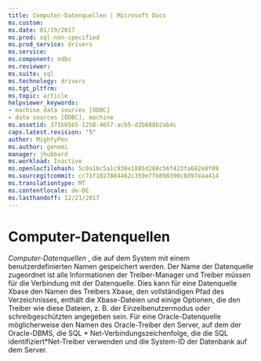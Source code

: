 ```yaml
---
title: Computer-Datenquellen | Microsoft Docs
ms.custom: 
ms.date: 01/19/2017
ms.prod: sql-non-specified
ms.prod_service: drivers
ms.service: 
ms.component: odbc
ms.reviewer: 
ms.suite: sql
ms.technology: drivers
ms.tgt_pltfrm: 
ms.topic: article
helpviewer_keywords:
- machine data sources [ODBC]
- data sources [ODBC], machine
ms.assetid: 371bb5b5-1258-4657-acb5-d2b688b2ab4c
caps.latest.revision: "5"
author: MightyPen
ms.author: genemi
manager: jhubbard
ms.workload: Inactive
ms.openlocfilehash: 5c0a16c5a1c930e1885d208c56f423fa682e8f09
ms.sourcegitcommit: cc71f1027884462c359effb898390c8d97eaa414
ms.translationtype: MT
ms.contentlocale: de-DE
ms.lasthandoff: 12/21/2017
---
```

# <a name="machine-data-sources"></a>Computer-Datenquellen
*Computer-Datenquellen* , die auf dem System mit einem benutzerdefinierten Namen gespeichert werden. Der Name der Datenquelle zugeordnet ist alle Informationen der Treiber-Manager und Treiber müssen für die Verbindung mit der Datenquelle. Dies kann für eine Datenquelle Xbase den Namen des Treibers Xbase, den vollständigen Pfad des Verzeichnisses, enthält die Xbase-Dateien und einige Optionen, die den Treiber wie diese Dateien, z. B. der Einzelbenutzermodus oder schreibgeschützten angegeben sein. Für eine Oracle-Datenquelle möglicherweise den Namen des Oracle-Treiber den Server, auf dem der Oracle-DBMS, die SQL * Net-Verbindungszeichenfolge, die die SQL identifiziert\*Net-Treiber verwenden und die System-ID der Datenbank auf dem Server.
